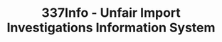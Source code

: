 ---
layout: default
bigquery: https://console.cloud.google.com/bigquery?p=patents-public-data&d=usitc_investigations&page=dataset&project=sheets-management-319211
citation: US International Trade Commission 337Info Unfair Import Investigations Information
  System
contributors: US International Trade Comission
cost: None
description: US International Trade Commission 337Info Unfair Import Investigations
  Information System contains data on investigations done under Section 337. Section
  337 declares the infringement of certain statutory intellectual property rights
  and other forms of unfair competition in import trade to be unlawful practices.
  Most Section 337 investigations involve allegations of patent or registered trademark
  infringement.
documentation: FAQ and tutorial available on the site
last_edit: Mon, 04 Apr 2022 19:10:40 GMT
location: https://pubapps2.usitc.gov/337external/
maintained_by: US International Trade Comission
schema_fields: '[''scheduledStartDateEvidHear'', ''actualStartDateEvidHear'', ''gcAttorney'',
  ''scheduledEndDateEvidHear'', ''docketNo'', ''investigationTermDate'', ''finalDetNoViolation'',
  ''aljAssigned'', ''finalDetViolation'', ''patentNumber'', ''id'', ''reportingRequirements'',
  ''ouiiAttorney'', ''title'', ''trademarkNumbers'', ''dateComplaintFiled'', ''publication_number'',
  ''investigationType'', ''lastUpdated'', ''htsNumbers'', ''finalIdOnViolationIssue'',
  ''internalRemand'', ''teoProceedingInvolved'', ''endDateMarkmanHearing'', ''dateOfPublicationFrNotice'',
  ''cafcAppeals'', ''issueDateOtherNonFinal'', ''finalIdOnViolationDue'', ''copyrightNumbers'',
  ''currentActiveALJ'', ''investigationNo'', ''patentNumbers'', ''complainant'', ''actualEndDateEvidHear'',
  ''targetDate'', ''dateCreated'', ''currentStatus'', ''ouiiParticipation'', ''invUnfairAct'',
  ''startDateMarkmanHearing'', ''teoReliefGranted'', ''respondent'', ''teoIdDueDate'',
  ''markmanHearing'', ''teoIdIssueDate'']'
shortname: unfair_import_investigations
tags:
- import
- legal
- trade
timeframe: 2008-2021 (prior to 2008 downloadable as a JSON file)
title: 337Info - Unfair Import Investigations Information System
uuid: 2721f5ec-e599-4890-9265-9706719fc71e
---